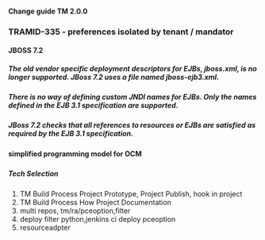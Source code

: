 #### Change guide TM 2.0.0

### TRAMID-335 - preferences isolated by tenant / mandator

#### JBOSS 7.2

##### The old vendor specific deployment descriptors for EJBs, jboss.xml, is no longer supported. JBoss 7.2 uses a file named jboss-ejb3.xml.

##### There is no way of defining custom JNDI names for EJBs. Only the names defined in the EJB 3.1 specification are supported.

##### JBoss 7.2 checks that all references to resources or EJBs are satisfied as required by the EJB 3.1 specification.

#### simplified programming model for OCM

##### 



##### Tech Selection

1. TM Build Process Project Prototype, Project Publish, hook in project
2. TM Build Process How Project Documentation 
3. multi repos, tm/ra/pceoption,filter
4. deploy filter python,jenkins ci deploy pceoption
5. resourceadpter


